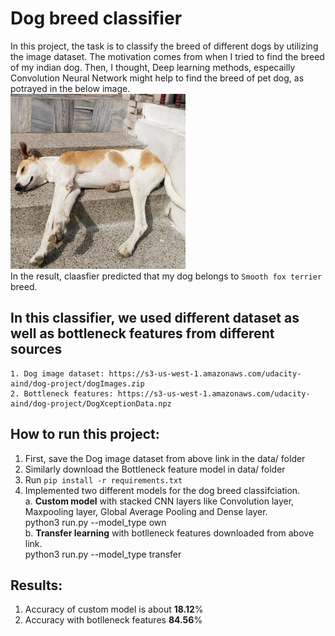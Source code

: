# Dog breed classifier
In this project, the task is to classify the breed of different dogs by utilizing the image dataset. The motivation comes from when I tried to find the breed of my indian dog. Then, I thought, Deep learning methods, especailly Convolution Neural Network might help to find the breed of pet dog, as potrayed in the below image.  
<img src="https://github.com/KokilaJamwal/dog-breed-classifier/blob/main/data/mydog.jpeg" width="280" height="280">  
In the result, claasfier predicted that my dog belongs to `Smooth fox terrier` breed.

## In this classifier, we used different dataset as well  as bottleneck features from different sources  
    1. Dog image dataset: https://s3-us-west-1.amazonaws.com/udacity-aind/dog-project/dogImages.zip  
    2. Bottleneck features: https://s3-us-west-1.amazonaws.com/udacity-aind/dog-project/DogXceptionData.npz 
## How to run this project: 
1. First, save the Dog image dataset from above link in the data/ folder 
2. Similarly download the Bottleneck feature model in data/ folder 
3. Run `pip install -r requirements.txt`
4. Implemented two different models for the dog breed classifciation.   
    a. **Custom model** with stacked CNN layers like Convolution layer, Maxpooling layer, Global Average Pooling and Dense layer.  
                 python3 run.py --model_type own  
    b. **Transfer learning** with botlleneck features downloaded from above link.    
                 python3 run.py --model_type transfer 
## Results: 
1. Accuracy of custom model is about **18.12**% 
2. Accuracy with botlleneck features **84.56**%
        
    


    


